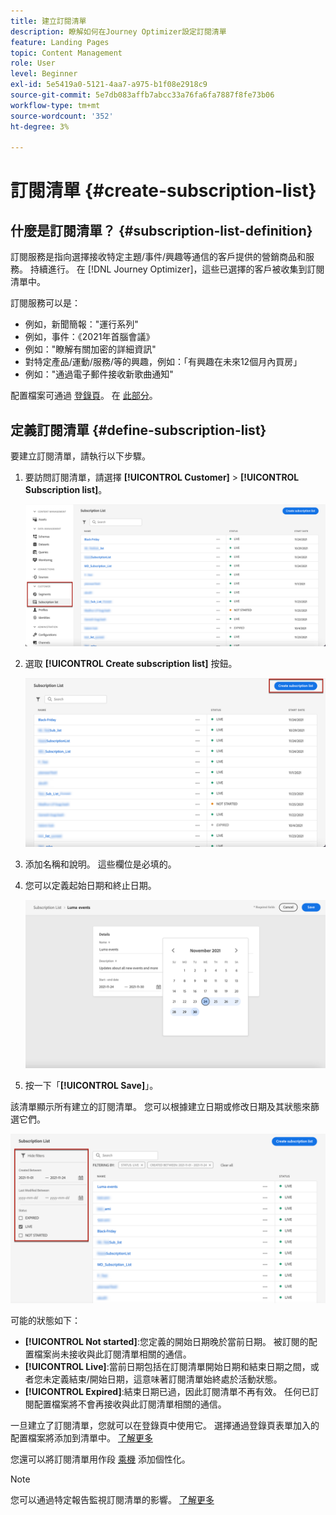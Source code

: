 ```yaml
---
title: 建立訂閱清單
description: 瞭解如何在Journey Optimizer設定訂閱清單
feature: Landing Pages
topic: Content Management
role: User
level: Beginner
exl-id: 5e5419a0-5121-4aa7-a975-b1f08e2918c9
source-git-commit: 5e7db083affb7abcc33a76fa6fa7887f8fe73b06
workflow-type: tm+mt
source-wordcount: '352'
ht-degree: 3%

---
```


# 訂閱清單 {#create-subscription-list}

## 什麼是訂閱清單？ {#subscription-list-definition}

訂閱服務是指向選擇接收特定主題/事件/興趣等通信的客戶提供的營銷商品和服務。 持續進行。 在 [!DNL Journey Optimizer]，這些已選擇的客戶被收集到訂閱清單中。

訂閱服務可以是：

* 例如，新聞簡報：&quot;運行系列&quot;
* 例如，事件：《2021年首腦會議》
* 例如：&quot;瞭解有關加密的詳細資訊&quot;
* 對特定產品/運動/服務/等的興趣，例如：「有興趣在未來12個月內買房」
* 例如：&quot;通過電子郵件接收新歌曲通知&quot;

配置檔案可通過 [登錄頁](create-lp.md)。 在 [此部分](lp-use-cases.md#subscription-to-a-service)。

## 定義訂閱清單 {#define-subscription-list}

要建立訂閱清單，請執行以下步驟。

1. 要訪問訂閱清單，請選擇 **[!UICONTROL Customer]** > **[!UICONTROL Subscription list]**。

   ![](assets/lp_subscription-lists.png)

1. 選取 **[!UICONTROL Create subscription list]** 按鈕。

   ![](assets/lp_create-subscription-list.png)

1. 添加名稱和說明。 這些欄位是必填的。

1. 您可以定義起始日期和終止日期。

   ![](assets/lp_subscription-list-dates.png)

1. 按一下「**[!UICONTROL Save]**」。

該清單顯示所有建立的訂閱清單。 您可以根據建立日期或修改日期及其狀態來篩選它們。

![](assets/lp_subscription-filters.png)

可能的狀態如下：

* **[!UICONTROL Not started]**:您定義的開始日期晚於當前日期。 被訂閱的配置檔案尚未接收與此訂閱清單相關的通信。
* **[!UICONTROL Live]**:當前日期包括在訂閱清單開始日期和結束日期之間，或者您未定義結束/開始日期，這意味著訂閱清單始終處於活動狀態。
* **[!UICONTROL Expired]**:結束日期已過，因此訂閱清單不再有效。 任何已訂閱配置檔案將不會再接收與此訂閱清單相關的通信。

一旦建立了訂閱清單，您就可以在登錄頁中使用它。 選擇通過登錄頁表單加入的配置檔案將添加到清單中。 [了解更多](design-lp.md)

您還可以將訂閱清單用作段 [乘機](../building-journeys/journey-gs.md#jo-build) 添加個性化。

>[!NOTE]
>
>您可以通過特定報告監視訂閱清單的影響。 [了解更多](subscription-report.md)
